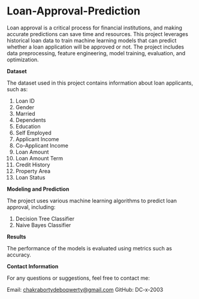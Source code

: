 # Loan-Approval-Prediction
Loan approval is a critical process for financial institutions, and making accurate predictions can save time and resources. This project leverages historical loan data to train machine learning models that can predict whether a loan application will be approved or not. The project includes data preprocessing, feature engineering, model training, evaluation, and optimization.

**Dataset**

The dataset used in this project contains information about loan applicants, such as: 

1. Loan ID
2. Gender 
3. Married
4. Dependents 
5. Education 
6. Self Employed 
7. Applicant Income
8. Co-Applicant Income 
9. Loan Amount 
10. Loan Amount Term
11. Credit History 
12. Property Area
13. Loan Status

**Modeling and Prediction**

The project uses various machine learning algorithms to predict loan approval, including:

1. Decision Tree Classifier
2. Naive Bayes Classifier

**Results**

The performance of the models is evaluated using metrics such as accuracy.

**Contact Information**

For any questions or suggestions, feel free to contact me:

Email: chakrabortydeboqwerty@gmail.com
GitHub: DC-x-2003
